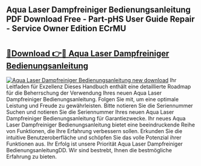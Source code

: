 ## Aqua Laser Dampfreiniger Bedienungsanleitung PDF Download Free - Part-pHS User Guide Repair - Service Owner Edition ECrMU

# <h2><a href="http://df5hwmi.blite.top/?on=Aqua+Laser+Dampfreiniger+Bedienungsanleitung">🔗Download 👉🔴 Aqua Laser Dampfreiniger Bedienungsanleitung</a></h2>

[![Aqua Laser Dampfreiniger Bedienungsanleitung new download](https://i.imgur.com/lujVjoI.png)](http://df5hwmi.blite.top/?on=Aqua+Laser+Dampfreiniger+Bedienungsanleitung)
Ihr Leitfaden für Exzellenz Dieses Handbuch enthält eine detaillierte Roadmap für die Beherrschung der Verwendung Ihres neuen Aqua Laser Dampfreiniger Bedienungsanleitung. Folgen Sie mit, um eine optimale Leistung und Freude zu gewährleisten. Bitte notieren Sie die Seriennummer Suchen und notieren Sie die Seriennummer Ihres neuen Aqua Laser Dampfreiniger Bedienungsanleitung für Garantiezwecke. Ihr neues Aqua Laser Dampfreiniger Bedienungsanleitung bietet eine beeindruckende Reihe von Funktionen, die Ihre Erfahrung verbessern sollen. Erkunden Sie die intuitive Benutzeroberfläche und schöpfen Sie das volle Potenzial ihrer Funktionen aus. Ihr Erfolg ist unsere Priorität Aqua Laser Dampfreiniger BedienungsanleitungDD. Wir sind bestrebt, Ihnen die bestmögliche Erfahrung zu bieten.
